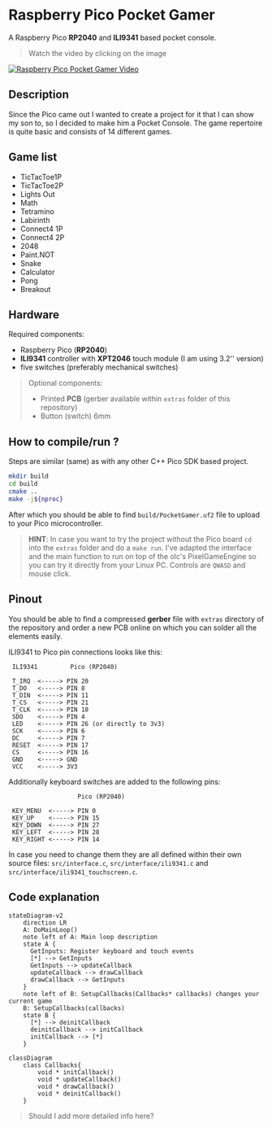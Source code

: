 # Raspberry Pico Pocket Gamer

A Raspberry Pico __RP2040__ and __ILI9341__ based pocket console.

> Watch the video by clicking on the image

[![Raspberry Pico Pocket Gamer Video](https://img.youtube.com/vi/271OoiJQUyk/0.jpg)](https://www.youtube.com/watch?v=271OoiJQUyk "Raspberry Pico Pocket Gamer Video")


## Description
Since the Pico came out I wanted to create a project for it that I can show my son to, so I decided to make him a Pocket Console. The game repertoire is quite basic and consists of 14 different games.

## Game list

* TicTacToe1P
* TicTacToe2P
* Lights Out
* Math
* Tetramino
* Labirinth
* Connect4 1P
* Connect4 2P
* 2048
* Paint.NOT
* Snake
* Calculator
* Pong
* Breakout

## Hardware
Required components:
* Raspberry Pico (__RP2040__)
* __ILI9341__ controller with __XPT2046__ touch module (I am using 3.2'' version)
* five switches (preferably mechanical switches)

> Optional components:
> * Printed __PCB__ (gerber available within `extras` folder of this repository)
> * Button (switch) 6mm


## How to compile/run ?

Steps are similar (same) as with any other C++ Pico SDK based project.

```bash
mkdir build
cd build
cmake ..
make -j${nproc}
```

After which you should be able to find `build/PocketGamer.uf2` file to upload to your Pico microcontroller.

> __HINT__: In case you want to try the project without the Pico board `cd` into the `extras` folder and do a `make run`. I've adapted the interface and the main function to run on top of the olc's PixelGameEngine so you can try it directly from your Linux PC. Controls are `QWASD` and mouse click.

## Pinout
You should be able to find a compressed __gerber__ file with `extras` directory of the repository and order a new PCB online on which you can solder all the elements easily.

ILI9341 to Pico pin connections looks like this:
 
```
 ILI9341         Pico (RP2040)
 
 T_IRQ  <-----> PIN 20
 T_DO   <-----> PIN 8
 T_DIN  <-----> PIN 11
 T_CS   <-----> PIN 21
 T_CLK  <-----> PIN 10
 SDO    <-----> PIN 4
 LED    <-----> PIN 26 (or directly to 3v3)
 SCK    <-----> PIN 6
 DC     <-----> PIN 7
 RESET  <-----> PIN 17
 CS     <-----> PIN 16
 GND    <-----> GND
 VCC    <-----> 3V3

```
 
 Additionally keyboard switches are added to the following pins:
 
```
                   Pico (RP2040)
 
 KEY_MENU  <-----> PIN 0
 KEY_UP    <-----> PIN 15
 KEY_DOWN  <-----> PIN 27
 KEY_LEFT  <-----> PIN 28
 KEY_RIGHT <-----> PIN 14

```

In case you need to change them they are all defined within their own source files: `src/interface.c`, `src/interface/ili9341.c` and `src/interface/ili9341_touchscreen.c`.

## Code explanation

```mermaid
stateDiagram-v2
    direction LR
    A: DoMainLoop()
    note left of A: Main loop description
    state A {
      GetInputs: Register keyboard and touch events
      [*] --> GetInputs
      GetInputs --> updateCallback
      updateCallback --> drawCallback
      drawCallback --> GetInputs
    }
    note left of B: SetupCallbacks(Callbacks* callbacks) changes your current game
    B: SetupCallbacks(callbacks)
    state B {
      [*] --> deinitCallback
      deinitCallback --> initCallback
      initCallback --> [*]
    }
```

```mermaid
classDiagram
    class Callbacks{
        void * initCallback()
        void * updateCallback()
        void * drawCallback()
        void * deinitCallback()
    }
```

> Should I add more detailed info here?
